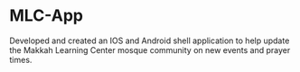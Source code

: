 # MLC-App
Developed and created an IOS and Android shell application to help update the Makkah Learning Center mosque community on new events and prayer times.
